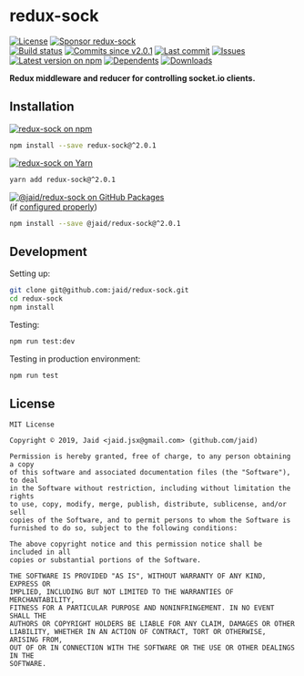 # redux-sock


<a href="https://raw.githubusercontent.com/jaid/redux-sock/master/license.txt"><img src="https://img.shields.io/github/license/jaid/redux-sock?style=flat-square" alt="License"/></a> <a href="https://github.com/sponsors/jaid"><img src="https://img.shields.io/badge/<3-Sponsor-FF45F1?style=flat-square" alt="Sponsor redux-sock"/></a>  
<a href="https://actions-badge.atrox.dev/jaid/redux-sock/goto"><img src="https://img.shields.io/endpoint.svg?style=flat-square&url=https%3A%2F%2Factions-badge.atrox.dev%2Fjaid%2Fredux-sock%2Fbadge" alt="Build status"/></a> <a href="https://github.com/jaid/redux-sock/commits"><img src="https://img.shields.io/github/commits-since/jaid/redux-sock/v2.0.1?style=flat-square&logo=github" alt="Commits since v2.0.1"/></a> <a href="https://github.com/jaid/redux-sock/commits"><img src="https://img.shields.io/github/last-commit/jaid/redux-sock?style=flat-square&logo=github" alt="Last commit"/></a> <a href="https://github.com/jaid/redux-sock/issues"><img src="https://img.shields.io/github/issues/jaid/redux-sock?style=flat-square&logo=github" alt="Issues"/></a>  
<a href="https://npmjs.com/package/redux-sock"><img src="https://img.shields.io/npm/v/redux-sock?style=flat-square&logo=npm&label=latest%20version" alt="Latest version on npm"/></a> <a href="https://github.com/jaid/redux-sock/network/dependents"><img src="https://img.shields.io/librariesio/dependents/npm/redux-sock?style=flat-square&logo=npm" alt="Dependents"/></a> <a href="https://npmjs.com/package/redux-sock"><img src="https://img.shields.io/npm/dm/redux-sock?style=flat-square&logo=npm" alt="Downloads"/></a>

**Redux middleware and reducer for controlling socket.io clients.**





## Installation

<a href="https://npmjs.com/package/redux-sock"><img src="https://img.shields.io/badge/npm-redux--sock-C23039?style=flat-square&logo=npm" alt="redux-sock on npm"/></a>

```bash
npm install --save redux-sock@^2.0.1
```

<a href="https://yarnpkg.com/package/redux-sock"><img src="https://img.shields.io/badge/Yarn-redux--sock-2F8CB7?style=flat-square&logo=yarn&logoColor=white" alt="redux-sock on Yarn"/></a>

```bash
yarn add redux-sock@^2.0.1
```

<a href="https://github.com/jaid/redux-sock/packages"><img src="https://img.shields.io/badge/GitHub Packages-@jaid/redux--sock-24282e?style=flat-square&logo=github" alt="@jaid/redux-sock on GitHub Packages"/></a>  
(if [configured properly](https://help.github.com/en/github/managing-packages-with-github-packages/configuring-npm-for-use-with-github-packages))

```bash
npm install --save @jaid/redux-sock@^2.0.1
```

















## Development



Setting up:
```bash
git clone git@github.com:jaid/redux-sock.git
cd redux-sock
npm install
```
Testing:
```bash
npm run test:dev
```
Testing in production environment:
```bash
npm run test
```


## License
```text
MIT License

Copyright © 2019, Jaid <jaid.jsx@gmail.com> (github.com/jaid)

Permission is hereby granted, free of charge, to any person obtaining a copy
of this software and associated documentation files (the "Software"), to deal
in the Software without restriction, including without limitation the rights
to use, copy, modify, merge, publish, distribute, sublicense, and/or sell
copies of the Software, and to permit persons to whom the Software is
furnished to do so, subject to the following conditions:

The above copyright notice and this permission notice shall be included in all
copies or substantial portions of the Software.

THE SOFTWARE IS PROVIDED "AS IS", WITHOUT WARRANTY OF ANY KIND, EXPRESS OR
IMPLIED, INCLUDING BUT NOT LIMITED TO THE WARRANTIES OF MERCHANTABILITY,
FITNESS FOR A PARTICULAR PURPOSE AND NONINFRINGEMENT. IN NO EVENT SHALL THE
AUTHORS OR COPYRIGHT HOLDERS BE LIABLE FOR ANY CLAIM, DAMAGES OR OTHER
LIABILITY, WHETHER IN AN ACTION OF CONTRACT, TORT OR OTHERWISE, ARISING FROM,
OUT OF OR IN CONNECTION WITH THE SOFTWARE OR THE USE OR OTHER DEALINGS IN THE
SOFTWARE.
```
